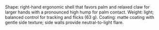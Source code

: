 Shape: right-hand ergonomic shell that favors palm and relaxed claw for larger hands with a pronounced high hump for palm contact.
Weight: light; balanced control for tracking and flicks (63 g).
Coating: matte coating with gentle side texture; side walls provide neutral-to-light flare.
